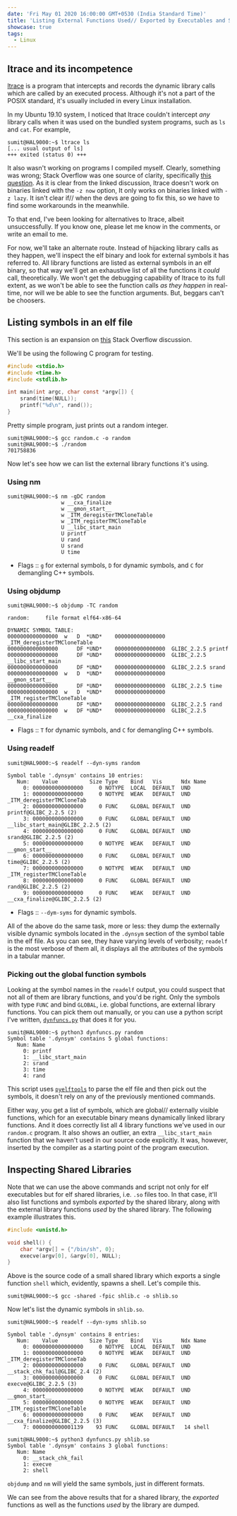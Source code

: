 ```yaml
---
date: 'Fri May 01 2020 16:00:00 GMT+0530 (India Standard Time)'
title: 'Listing External Functions Used// Exported by Executables and Shared Libraries'
showcase: true
tags:
  - Linux
---
```


## ltrace and its incompetence

[ltrace](https://www.ltrace.org/) is a program that intercepts and records the dynamic library calls which are called by an executed process. Although it's not a part of the POSIX standard, it's usually included in every Linux installation.

In my Ubuntu 19.10 system, I noticed that ltrace couldn't intercept _any_ library calls when it was used on the bundled system programs, such as `ls` and `cat`. For example,

```console
sumit@HAL9000:~$ ltrace ls
[... usual output of ls]
+++ exited (status 0) +++
```

It also wasn't working on programs I compiled myself. Clearly, something was wrong; Stack Overflow was one source of clarity, specifically [this question](https://stackoverflow.com/questions/43213505/no-output-when-running-ltrace). As it is clear from the linked discussion, ltrace doesn't work on binaries linked with the `-z now` option, It only works on binaries linked with `-z lazy`. It isn't clear if// when the devs are going to fix this, so we have to find some workarounds in the meanwhile.

To that end, I've been looking for alternatives to ltrace, albeit unsuccessfully. If you know one, please let me know in the comments, or write an email to me.

For now, we'll take an alternate route. Instead of hijacking library calls as they happen, we'll inspect the elf binary and look for external symbols it has referred to. All library functions are listed as external symbols in an elf binary, so that way we'll get an exhaustive list of all the functions it _could_ call, theoretically. We won't get the debugging capability of ltrace to its full extent, as we won't be able to see the function calls _as they happen_ in real-time, nor will we be able to see the function arguments. But, beggars can't be choosers.


## Listing symbols in an elf file

This section is an expansion on [this](https://stackoverflow.com/questions/34732/how-do-i-list-the-symbols-in-a-so-file) Stack Overflow discussion.

We'll be using the following C program for testing.
```c
#include <stdio.h>
#include <time.h>
#include <stdlib.h>

int main(int argc, char const *argv[]) {
    srand(time(NULL));
    printf("%d\n", rand());
}
```
Pretty simple program, just prints out a random integer.

```console
sumit@HAL9000:~$ gcc random.c -o random
sumit@HAL9000:~$ ./random 
701758836
```

Now let's see how we can list the external library functions it's using.

### Using nm

```console
sumit@HAL9000:~$ nm -gDC random
                 w __cxa_finalize
                 w __gmon_start__
                 w _ITM_deregisterTMCloneTable
                 w _ITM_registerTMCloneTable
                 U __libc_start_main
                 U printf
                 U rand
                 U srand
                 U time
```

- Flags :: `g` for external symbols, `D` for dynamic symbols, and `C` for demangling C++ symbols.

### Using objdump

```console
sumit@HAL9000:~$ objdump -TC random

random:     file format elf64-x86-64

DYNAMIC SYMBOL TABLE:
0000000000000000  w   D  *UND*    0000000000000000              _ITM_deregisterTMCloneTable
0000000000000000      DF *UND*    0000000000000000  GLIBC_2.2.5 printf
0000000000000000      DF *UND*    0000000000000000  GLIBC_2.2.5 __libc_start_main
0000000000000000      DF *UND*    0000000000000000  GLIBC_2.2.5 srand
0000000000000000  w   D  *UND*    0000000000000000              __gmon_start__
0000000000000000      DF *UND*    0000000000000000  GLIBC_2.2.5 time
0000000000000000  w   D  *UND*    0000000000000000              _ITM_registerTMCloneTable
0000000000000000      DF *UND*    0000000000000000  GLIBC_2.2.5 rand
0000000000000000  w   DF *UND*    0000000000000000  GLIBC_2.2.5 __cxa_finalize
```
- Flags :: `T` for dynamic symbols, and `C` for demangling C++ symbols.

### Using readelf

```console
sumit@HAL9000:~$ readelf --dyn-syms random

Symbol table '.dynsym' contains 10 entries:
   Num:    Value          Size Type    Bind   Vis      Ndx Name
     0: 0000000000000000     0 NOTYPE  LOCAL  DEFAULT  UND 
     1: 0000000000000000     0 NOTYPE  WEAK   DEFAULT  UND _ITM_deregisterTMCloneTab
     2: 0000000000000000     0 FUNC    GLOBAL DEFAULT  UND printf@GLIBC_2.2.5 (2)
     3: 0000000000000000     0 FUNC    GLOBAL DEFAULT  UND __libc_start_main@GLIBC_2.2.5 (2)
     4: 0000000000000000     0 FUNC    GLOBAL DEFAULT  UND srand@GLIBC_2.2.5 (2)
     5: 0000000000000000     0 NOTYPE  WEAK   DEFAULT  UND __gmon_start__
     6: 0000000000000000     0 FUNC    GLOBAL DEFAULT  UND time@GLIBC_2.2.5 (2)
     7: 0000000000000000     0 NOTYPE  WEAK   DEFAULT  UND _ITM_registerTMCloneTable
     8: 0000000000000000     0 FUNC    GLOBAL DEFAULT  UND rand@GLIBC_2.2.5 (2)
     9: 0000000000000000     0 FUNC    WEAK   DEFAULT  UND __cxa_finalize@GLIBC_2.2.5 (2)
```

- Flags :: `--dym-syms` for dynamic symbols.

All of the above do the same task, more or less: they dump the externally visible dynamic symbols located in the `.dynsym` section of the symbol table in the elf file. As you can see, they have varying levels of verbosity; `readelf` is the most verbose of them all, it displays all the attributes of the symbols in a tabular manner. 

### Picking out the global function symbols

Looking at the symbol names in the `readelf` output, you could suspect that not all of them are library functions, and you'd be right. Only the symbols with type `FUNC` and bind `GLOBAL`, i.e. global functions, are external library functions. You can pick them out manually, or you can use a python script I've written, [`dynfuncs.py`](https://github.com/SkullTech/dynfuncs.py) that does it for you. 

```console
sumit@HAL9000:~$ python3 dynfuncs.py random
Symbol table '.dynsym' contains 5 global functions:
   Num: Name
     0: printf
     1: __libc_start_main
     2: srand
     3: time
     4: rand

```

This script uses [`pyelftools`](https://github.com/eliben/pyelftools) to parse the elf file and then pick out the symbols, it doesn't rely on any of the previously mentioned commands.

Either way, you get a list of symbols, which are global// externally visible functions, which for an executable binary means dynamically linked library functions. And it does correctly list all 4 library functions we've used in our `random.c` program. It also shows an outlier, an extra `__libc_start_main` function that we haven't used in our source code explicitly. It was, however, inserted by the compiler as a starting point of the program execution.

## Inspecting Shared Libraries

Note that we can use the above commands and script not only for elf executables but for elf shared libraries, i.e. `.so` files too. In that case, it'll also list functions and symbols _exported_ by the shared library, along with the external library functions _used_ by the shared library. The following example illustrates this.


```c
#include <unistd.h>

void shell() {
	char *argv[] = {"/bin/sh", 0};
	execve(argv[0], &argv[0], NULL);
}
```
Above is the source code of a small shared library which exports a single function `shell` which, evidently, spawns a shell. Let's compile this.

```console
sumit@HAL9000:~$ gcc -shared -fpic shlib.c -o shlib.so
```

Now let's list the dynamic symbols in `shlib.so`.
```console
sumit@HAL9000:~$ readelf --dyn-syms shlib.so

Symbol table '.dynsym' contains 8 entries:
   Num:    Value          Size Type    Bind   Vis      Ndx Name
     0: 0000000000000000     0 NOTYPE  LOCAL  DEFAULT  UND 
     1: 0000000000000000     0 NOTYPE  WEAK   DEFAULT  UND _ITM_deregisterTMCloneTab
     2: 0000000000000000     0 FUNC    GLOBAL DEFAULT  UND __stack_chk_fail@GLIBC_2.4 (2)
     3: 0000000000000000     0 FUNC    GLOBAL DEFAULT  UND execve@GLIBC_2.2.5 (3)
     4: 0000000000000000     0 NOTYPE  WEAK   DEFAULT  UND __gmon_start__
     5: 0000000000000000     0 NOTYPE  WEAK   DEFAULT  UND _ITM_registerTMCloneTable
     6: 0000000000000000     0 FUNC    WEAK   DEFAULT  UND __cxa_finalize@GLIBC_2.2.5 (3)
     7: 0000000000001139    93 FUNC    GLOBAL DEFAULT   14 shell

sumit@HAL9000:~$ python3 dynfuncs.py shlib.so 
Symbol table '.dynsym' contains 3 global functions:
   Num: Name
     0: __stack_chk_fail
     1: execve
     2: shell
```

`objdump` and `nm` will yield the same symbols, just in different formats.

We can see from the above results that for a shared library, the _exported_ functions as well as the functions _used_ by the library are dumped.

